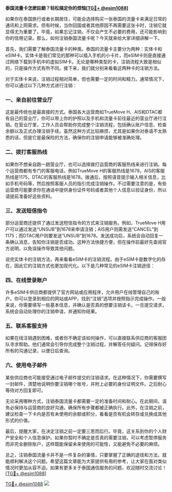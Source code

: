 **泰国流量卡怎麽註銷？轻松搞定你的烦恼[[TG💪+ @esim1088](https://t.me/s/esim1088)]**

如果你在泰国旅行或者长期居住，可能会选择购买一张泰国的流量卡来满足日常的通讯和上网需求。但有时候，当你回国或者其他原因不再需要这张卡时，注销它就显得尤为重要了。毕竟，如果忘记注销，不仅会产生不必要的费用，还可能影响到你的信用记录。那么，如何注销泰国流量卡呢？今天就来给大家详细讲解一下。

首先，我们需要了解泰国流量卡的种类。泰国的流量卡主要分为两种：实体卡和eSIM卡。实体卡是我们常见的那种可以插入手机的小卡片，而eSIM卡则是直接通过网络下载到手机中的虚拟SIM卡。无论是哪种类型的卡，注销流程大致是相似的，只是操作方式有所不同。接下来，我们就分别来看看这两种卡的注销方法。

对于实体卡来说，注销过程相对简单，但也需要一定的时间和精力。通常情况下，你可以通过以下几种方式进行注销：

### 一、亲自前往营业厅
这是最传统也是最直接的方式。泰国各大运营商如TrueMove H、AIS和DTAC都有自己的营业厅，你可以带上你的护照以及手机和流量卡前往最近的营业厅进行注销。在营业厅里，工作人员会帮助你完成整个注销流程，包括确认账户信息、检查余额以及正式办理注销手续。虽然这种方式比较麻烦，尤其是如果你对泰语不太熟悉的话，但是它是最保险的方法，确保你的注销申请能够被准确处理。

### 二、拨打客服热线
如果你不想亲自跑一趟营业厅，也可以选择拨打运营商的客服热线来进行注销。每个运营商都有专门的客服电话，例如TrueMove H的客服热线是1678，AIS的客服热线是1175，DTAC的客服热线是1678。拨通后，按照语音提示输入相关信息，比如手机号码等，然后按照客服人员的指引完成注销操作。不过需要注意的是，有些运营商可能要求你在通话中提供身份证件号码或者其他个人信息以验证身份，所以请提前准备好这些资料。

### 三、发送短信指令
部分运营商还提供了通过发送短信指令的方式来注销服务。例如，TrueMove H用户可以通过发送“UNSUB”到1678来申请注销；AIS用户则需发送“CANCEL”到1175；而DTAC用户则要发送“UNSUB”到1678。发送成功后，系统会自动回复一条确认消息，告知你注销是否成功。这种方法快捷方便，但在操作前最好先查阅官方说明，以免误操作导致其他问题。

说完实体卡的注销方法，再来看看eSIM卡的注销流程。由于eSIM卡是数字化的存在，因此它的注销方式也更加现代化。以下是几种常见的eSIM卡注销途径：

### 四、在线登录账户
许多eSIM卡供应商都提供了官方网站或应用程序，允许用户在线管理自己的账户。你可以登录到相应的网站或APP，找到“注销”选项并按照指示完成操作。一般来说，你需要填写一些基本信息，并确认是否真的想要注销该卡。一旦提交请求，系统会自动处理你的注销申请，并通知你结果。

### 五、联系客服支持
如果在线注销遇到困难，或者你不确定该如何操作，可以直接联系供应商的客服团队寻求帮助。他们通常会引导你完成整个注销过程，并解答任何疑问。记得保存好所有的沟通记录，以便日后查询。

### 六、使用电子邮件
某些供应商也可能接受通过电子邮件提交的注销请求。在这种情况下，你需要撰写一封邮件，清楚地说明你要注销哪个账号，并附上必要的身份证明文件。之后耐心等待对方回复即可。

无论采用哪种方式，注销泰国流量卡都需要一定的准备时间和耐心。在此期间，请务必保持与运营商的良好沟通，确保所有步骤都被正确执行。此外，在注销之前，建议检查一下卡内是否有未使用的余额或积分，看看是否有机会转存或兑换成其他形式的价值。

最后，提醒大家，在决定注销之前一定要三思而后行。毕竟，这关系到你的个人财产安全和个人信息保护。如果你暂时不确定是否真的需要注销，可以考虑暂停服务而非完全删除账户，这样既能保留未来使用的可能性，又能避免不必要的麻烦。

总之，注销泰国流量卡并不是一件复杂的事情，只要掌握了正确的途径和方法，就能顺利解决这个问题。希望这篇文章能为大家提供有用的参考，让大家在面对类似情况时更加从容不迫。如果有更多关于泰国通信服务的问题，欢迎随时交流讨论！[[TG💪+ @esim1088](https://t.me/s/esim1088)]

[TG💪+ @esim1088](https://t.me/s/esim1088) ![](https://i.postimg.cc/4NQfJmqS/Snipaste-2025-05-13-00-14-12.png)